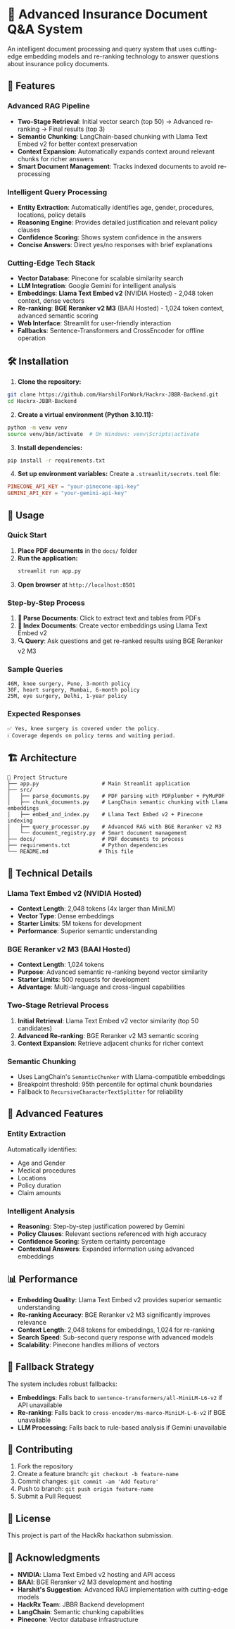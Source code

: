 # 🏥 Advanced Insurance Document Q&A System

An intelligent document processing and query system that uses cutting-edge embedding models and re-ranking technology to answer questions about insurance policy documents.

## 🚀 Features

### **Advanced RAG Pipeline**
- **Two-Stage Retrieval**: Initial vector search (top 50) → Advanced re-ranking → Final results (top 3)
- **Semantic Chunking**: LangChain-based chunking with Llama Text Embed v2 for better context preservation
- **Context Expansion**: Automatically expands context around relevant chunks for richer answers
- **Smart Document Management**: Tracks indexed documents to avoid re-processing

### **Intelligent Query Processing**
- **Entity Extraction**: Automatically identifies age, gender, procedures, locations, policy details
- **Reasoning Engine**: Provides detailed justification and relevant policy clauses
- **Confidence Scoring**: Shows system confidence in the answers
- **Concise Answers**: Direct yes/no responses with brief explanations

### **Cutting-Edge Tech Stack**
- **Vector Database**: Pinecone for scalable similarity search
- **LLM Integration**: Google Gemini for intelligent analysis
- **Embeddings**: **Llama Text Embed v2** (NVIDIA Hosted) - 2,048 token context, dense vectors
- **Re-ranking**: **BGE Reranker v2 M3** (BAAI Hosted) - 1,024 token context, advanced semantic scoring
- **Web Interface**: Streamlit for user-friendly interaction
- **Fallbacks**: Sentence-Transformers and CrossEncoder for offline operation

## 🛠️ Installation

1. **Clone the repository:**
```bash
git clone https://github.com/HarshilForWork/Hackrx-JBBR-Backend.git
cd Hackrx-JBBR-Backend
```

2. **Create a virtual environment (Python 3.10.11):**
```bash
python -m venv venv
source venv/bin/activate  # On Windows: venv\Scripts\activate
```

3. **Install dependencies:**
```bash
pip install -r requirements.txt
```

4. **Set up environment variables:**
Create a `.streamlit/secrets.toml` file:
```toml
PINECONE_API_KEY = "your-pinecone-api-key"
GEMINI_API_KEY = "your-gemini-api-key"
```

## 🎯 Usage

### **Quick Start**
1. **Place PDF documents** in the `docs/` folder
2. **Run the application:**
   ```bash
   streamlit run app.py
   ```
3. **Open browser** at `http://localhost:8501`

### **Step-by-Step Process**
1. **📄 Parse Documents**: Click to extract text and tables from PDFs
2. **🚀 Index Documents**: Create vector embeddings using Llama Text Embed v2
3. **🔍 Query**: Ask questions and get re-ranked results using BGE Reranker v2 M3

### **Sample Queries**
```
46M, knee surgery, Pune, 3-month policy
30F, heart surgery, Mumbai, 6-month policy
25M, eye surgery, Delhi, 1-year policy
```

### **Expected Responses**
```
✅ Yes, knee surgery is covered under the policy.
ℹ️ Coverage depends on policy terms and waiting period.
```

## 🏗️ Architecture

```
📁 Project Structure
├── app.py                    # Main Streamlit application
├── src/
│   ├── parse_documents.py    # PDF parsing with PDFplumber + PyMuPDF
│   ├── chunk_documents.py    # LangChain semantic chunking with Llama embeddings
│   ├── embed_and_index.py    # Llama Text Embed v2 + Pinecone indexing
│   ├── query_processor.py    # Advanced RAG with BGE Reranker v2 M3
│   └── document_registry.py  # Smart document management
├── docs/                     # PDF documents to process
├── requirements.txt          # Python dependencies
└── README.md                # This file
```

## 🔧 Technical Details

### **Llama Text Embed v2 (NVIDIA Hosted)**
- **Context Length**: 2,048 tokens (4x larger than MiniLM)
- **Vector Type**: Dense embeddings
- **Starter Limits**: 5M tokens for development
- **Performance**: Superior semantic understanding

### **BGE Reranker v2 M3 (BAAI Hosted)**
- **Context Length**: 1,024 tokens
- **Purpose**: Advanced semantic re-ranking beyond vector similarity
- **Starter Limits**: 500 requests for development
- **Advantage**: Multi-language and cross-lingual capabilities

### **Two-Stage Retrieval Process**
1. **Initial Retrieval**: Llama Text Embed v2 vector similarity (top 50 candidates)
2. **Advanced Re-ranking**: BGE Reranker v2 M3 semantic scoring
3. **Context Expansion**: Retrieve adjacent chunks for richer context

### **Semantic Chunking**
- Uses LangChain's `SemanticChunker` with Llama-compatible embeddings
- Breakpoint threshold: 95th percentile for optimal chunk boundaries
- Fallback to `RecursiveCharacterTextSplitter` for reliability

## 🚀 Advanced Features

### **Entity Extraction**
Automatically identifies:
- Age and Gender
- Medical procedures
- Locations
- Policy duration
- Claim amounts

### **Intelligent Analysis**
- **Reasoning**: Step-by-step justification powered by Gemini
- **Policy Clauses**: Relevant sections referenced with high accuracy
- **Confidence Scoring**: System certainty percentage
- **Contextual Answers**: Expanded information using advanced embeddings

## 📊 Performance

- **Embedding Quality**: Llama Text Embed v2 provides superior semantic understanding
- **Re-ranking Accuracy**: BGE Reranker v2 M3 significantly improves relevance
- **Context Length**: 2,048 tokens for embeddings, 1,024 for re-ranking
- **Search Speed**: Sub-second query response with advanced models
- **Scalability**: Pinecone handles millions of vectors

## 🔄 Fallback Strategy

The system includes robust fallbacks:
- **Embeddings**: Falls back to `sentence-transformers/all-MiniLM-L6-v2` if API unavailable
- **Re-ranking**: Falls back to `cross-encoder/ms-marco-MiniLM-L-6-v2` if BGE unavailable
- **LLM Processing**: Falls back to rule-based analysis if Gemini unavailable

## 🤝 Contributing

1. Fork the repository
2. Create a feature branch: `git checkout -b feature-name`
3. Commit changes: `git commit -am 'Add feature'`
4. Push to branch: `git push origin feature-name`
5. Submit a Pull Request

## 📄 License

This project is part of the HackRx hackathon submission.

## 🙏 Acknowledgments

- **NVIDIA**: Llama Text Embed v2 hosting and API access
- **BAAI**: BGE Reranker v2 M3 development and hosting
- **Harshit's Suggestion**: Advanced RAG implementation with cutting-edge models
- **HackRx Team**: JBBR Backend development
- **LangChain**: Semantic chunking capabilities
- **Pinecone**: Vector database infrastructure

